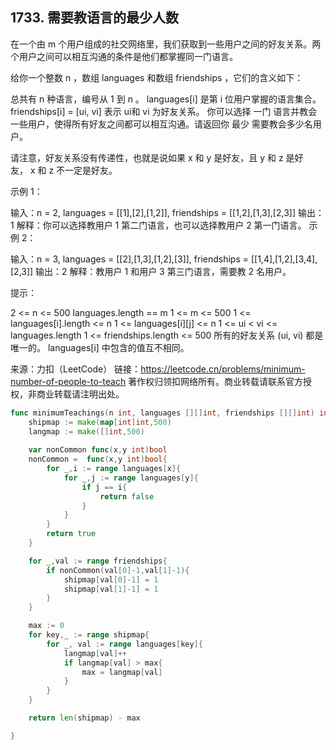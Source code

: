 ## 1733. 需要教语言的最少人数

在一个由 m 个用户组成的社交网络里，我们获取到一些用户之间的好友关系。两个用户之间可以相互沟通的条件是他们都掌握同一门语言。

给你一个整数 n ，数组 languages 和数组 friendships ，它们的含义如下：

总共有 n 种语言，编号从 1 到 n 。
languages[i] 是第 i 位用户掌握的语言集合。
friendships[i] = [u​​​​​​i​​​, v​​​​​​i] 表示 u​​​​​​​​​​​i​​​​​ 和 vi 为好友关系。
你可以选择 一门 语言并教会一些用户，使得所有好友之间都可以相互沟通。请返回你 最少 需要教会多少名用户。

请注意，好友关系没有传递性，也就是说如果 x 和 y 是好友，且 y 和 z 是好友， x 和 z 不一定是好友。
 

示例 1：

输入：n = 2, languages = [[1],[2],[1,2]], friendships = [[1,2],[1,3],[2,3]]
输出：1
解释：你可以选择教用户 1 第二门语言，也可以选择教用户 2 第一门语言。
示例 2：

输入：n = 3, languages = [[2],[1,3],[1,2],[3]], friendships = [[1,4],[1,2],[3,4],[2,3]]
输出：2
解释：教用户 1 和用户 3 第三门语言，需要教 2 名用户。
 

提示：

2 <= n <= 500
languages.length == m
1 <= m <= 500
1 <= languages[i].length <= n
1 <= languages[i][j] <= n
1 <= u​​​​​​i < v​​​​​​i <= languages.length
1 <= friendships.length <= 500
所有的好友关系 (u​​​​​i, v​​​​​​i) 都是唯一的。
languages[i] 中包含的值互不相同。

来源：力扣（LeetCode）
链接：https://leetcode.cn/problems/minimum-number-of-people-to-teach
著作权归领扣网络所有。商业转载请联系官方授权，非商业转载请注明出处。
```go
func minimumTeachings(n int, languages [][]int, friendships [][]int) int {
    shipmap := make(map[int]int,500)
    langmap := make([]int,500)
    
    var nonCommon func(x,y int)bool
    nonCommon =  func(x,y int)bool{
        for _,i := range languages[x]{
            for _,j := range languages[y]{
                if j == i{
                    return false
                }
            }
        }
        return true
    }

    for _,val := range friendships{
        if nonCommon(val[0]-1,val[1]-1){
            shipmap[val[0]-1] = 1
            shipmap[val[1]-1] = 1
        }    
    }

    max := 0
    for key,_ := range shipmap{
        for _, val := range languages[key]{
            langmap[val]++
            if langmap[val] > max{
                max = langmap[val]
            }
        } 
    }

    return len(shipmap) - max

}
```
